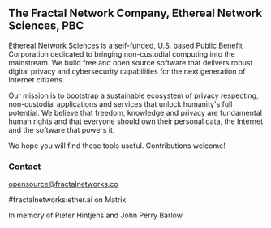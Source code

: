 ## The Fractal Network Company, Ethereal Network Sciences, PBC


Ethereal Network Sciences is a self-funded, U.S. based Public Benefit Corporation dedicated to bringing non-custodial computing into the mainstream. We build free and open source software that delivers robust digital privacy and cybersecurity capabilities for the next generation of Internet citizens. 

Our mission is to bootstrap a sustainable ecosystem of privacy respecting, non-custodial applications and services that unlock humanity's full potential. We believe that freedom, knowledge and privacy are fundamental human rights and that everyone should own their personal data, the Internet and the software that powers it.

We hope you will find these tools useful. Contributions welcome!

### Contact
opensource@fractalnetworks.co

#fractalnetworks:ether.ai on Matrix

In memory of Pieter Hintjens and John Perry Barlow.
